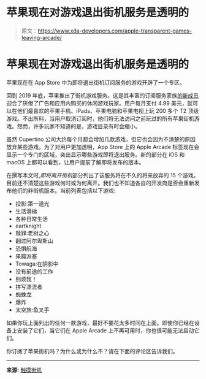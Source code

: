 # 苹果现在对游戏退出街机服务是透明的

> 原文：<https://www.xda-developers.com/apple-transparent-games-leaving-arcade/>

# 苹果现在对游戏退出街机服务是透明的

苹果现在在 App Store 中为即将退出街机订阅服务的游戏开辟了一个专区。

回到 2019 年底，苹果推出了街机游戏服务。这是其丰富的订阅服务家族[的新成员](https://www.xda-developers.com/apple-subscription-services/)迎合了厌倦了广告和应用内购买的休闲游戏玩家。用户每月支付 4.99 美元，就可以在他们最喜欢的苹果手机、iPads、苹果电脑和苹果电视上玩 200 多个 T2 顶级游戏。不出所料，当用户取消订阅时，他们将无法访问之前玩过的所有苹果街机游戏。然而，许多玩家不知道的是，游戏目录有时会缩小。

虽然 Cupertino 公司大约每个月都会增加几款游戏，但它也会因为不清楚的原因放弃某些游戏。为了对用户更加透明，App Store 上的 Apple Arcade 标签现在会显示一个专门的区域，突出显示哪些游戏即将退出服务。新的部分在 iOS 和 macOS 上都可以看到，让用户提前了解即将发布的版本。

在撰写本文时,*即将离开街机*部分列出了该服务将在不久的将来放弃的 15 个游戏。目前还不清楚这些游戏何时或为何离开。我们也不知道各自的开发商是否会重新发布他们的非街机版本。当前列表包括以下游戏:

*   投影:第一道光
*   生活滑梯
*   各种日常生活
*   eartknight
*   赎罪:老树之心
*   翻过阿尔卑斯山
*   恐惧航海
*   果瓣派塞
*   Towaga:在阴影中
*   没有前途的工作
*   别烦我！
*   拼写漂流者
*   蜘蛛龙
*   爆炸
*   太空旅:鱼叉手

如果你玩上面列出的任何一款游戏，最好不要花太多时间在上面。即使你已经在设备上安装了它们，当它们在 Apple Arcade 上不再可用时，你也很可能无法启动它们。

你订阅了苹果街机吗？为什么或为什么不？请在下面的评论区告诉我们。

* * *

**来源:** [触摸街机](https://toucharcade.com/2022/07/18/apple-arcade-games-leaving-soon-full-list-game-spidersaurs-over-the-alps-towaga-cardpocalypse-various-daylife-square-enix/)